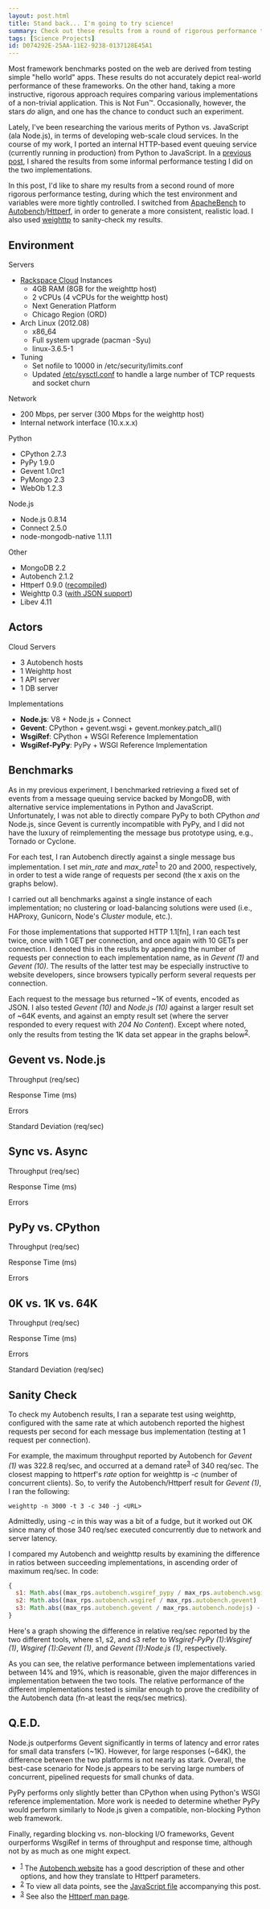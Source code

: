 ```yaml
---
layout: post.html
title: Stand back... I'm going to try science!
summary: Check out these results from a round of rigorous performance testing comparing Python, PyPy and Node.js 
tags: [Science Projects]
id: D074292E-25AA-11E2-9238-0137128E45A1
---
```


Most framework benchmarks posted on the web are derived from testing simple "hello world" apps. These results do not accurately depict real-world performance of these frameworks. On the other hand, taking a more instructive, rigorous approach requires comparing various implementations of a non-trivial application. This is Not Fun&trade;. Occasionally, however, the stars *do* align, and one has the chance to conduct such an experiment.

Lately, I've been researching the various merits of Python vs. JavaScript (ala Node.js), in terms of developing web-scale cloud services. In the course of my work, I ported an internal HTTP-based event queuing service (currently running in production) from Python to JavaScript. In a [previous post][last-post], I shared the results from some informal performance testing I did on the two implementations.  

In this post, I'd like to share my results from a second round of more rigorous performance testing, during which the test environment and variables were more tightly controlled. I switched from [ApacheBench][ab] to [Autobench][autobench]/[Httperf][httperf], in order to generate a more consistent, realistic load. I also used [weighttp][weighttp] to sanity-check my results. 

[last-post]: /2012/10/23/python-vs-node-vs-pypy.html
[autobench]: http://www.xenoclast.org/autobench/
[httperf]: http://www.hpl.hp.com/research/linux/httperf/
[ab]: https://en.wikipedia.org/wiki/ApacheBench
[weighttp]: http://redmine.lighttpd.net/projects/weighttp/wiki

## Environment ##

Servers

* [Rackspace Cloud](http://www.rackspace.com/cloud/public/servers/techdetails/) Instances
  * 4GB RAM (8GB for the weighttp host)
  * 2 vCPUs (4 vCPUs for the weighttp host)
  * Next Generation Platform
  * Chicago Region (ORD)
* Arch Linux (2012.08) 
  * x86_64
  * Full system upgrade (pacman -Syu)
  * linux-3.6.5-1
* Tuning
  * Set nofile to 10000 in /etc/security/limits.conf
  * Updated [/etc/sysctl.conf](https://gist.github.com/4027835) to handle a large number of TCP requests and socket churn

Network

* 200 Mbps, per server (300 Mbps for the weighttp host)
* Internal network interface (10.x.x.x)

Python

* CPython 2.7.3
* PyPy 1.9.0 
* Gevent 1.0rc1
* PyMongo 2.3
* WebOb 1.2.3

Node.js

* Node.js 0.8.14
* Connect 2.5.0
* node-mongodb-native 1.1.11

Other

* MongoDB 2.2
* Autobench 2.1.2
* Httperf 0.9.0 ([recompiled][httperf-recompiled])
* Weighttp 0.3 ([with JSON support][weighttp-json])
* Libev 4.11

[httperf-recompiled]: http://gom-jabbar.org/articles/2009/02/04/httperf-and-file-descriptors
[weighttp-json]: https://github.com/lpereira/weighttp

## Actors ##

Cloud Servers

* 3 Autobench hosts
* 1 Weighttp host
* 1 API server
* 1 DB server 

Implementations

* **Node.js**: V8 + Node.js + Connect
* **Gevent**: CPython + gevent.wsgi + gevent.monkey.patch_all()
* **WsgiRef**: CPython + WSGI Reference Implementation
* **WsgiRef-PyPy**: PyPy + WSGI Reference Implementation

## Benchmarks ##

As in my previous experiment, I benchmarked retrieving a fixed set of events from a message queuing service backed by MongoDB, with alternative service implementations in Python and JavaScript. Unfortunately, I was not able to directly compare PyPy to both CPython *and* Node.js, since Gevent is currently incompatible with PyPy, and I did not have the luxury of reimplementing the message bus prototype using, e.g., Tornado or Cyclone.

For each test, I ran Autobench directly against a single message bus implementation. I set *min\_rate* and *max\_rate*<sup><a name="id-1" href="#id-1.ftn">1</a></sup> to 20 and 2000, respectively, in order to test a wide range of requests per second (the x axis on the graphs below). 

I carried out all benchmarks against a single instance of each implementation; no clustering or load-balancing solutions were used (i.e., HAProxy, Gunicorn, Node's *Cluster* module, etc.). 

For those implementations that supported HTTP 1.1[fn], I ran each test twice, once with 1 GET per connection, and once again with 10 GETs per connection. I denoted this in the results by appending the number of requests per connection to each implementation name, as in *Gevent (1)* and *Gevent (10)*. The results of the latter test may be especially instructive to website developers, since browsers typically perform several requests per connection.

Each request to the message bus returned ~1K of events, encoded as JSON. I also tested *Gevent (10)* and *Node.js (10)* against a larger result set of ~64K events, and against an empty result set (where the server responded to every request with *204 No Content*). Except where noted, only the results from testing the 1K data set appear in the graphs below<sup><a name="id-2" href="#id-2.ftn">2</a></sup>.

## Gevent vs. Node.js ##

Throughput (req/sec)
<div id="graph-1-rps" class="flot"></div>

Response Time (ms)
<div id="graph-1-rt" class="flot"></div>

Errors
<div id="graph-1-errors" class="flot"></div>

Standard Deviation (req/sec)
<div id="graph-1-stdev" class="flot"></div>

## Sync vs. Async ##

Throughput (req/sec)
<div id="graph-5-rps" class="flot"></div>

Response Time (ms)
<div id="graph-5-rt" class="flot"></div>

Errors
<div id="graph-5-errors" class="flot"></div>

## PyPy vs. CPython ##

Throughput (req/sec)
<div id="graph-4-rps" class="flot"></div>

Response Time (ms)
<div id="graph-4-rt" class="flot"></div>

Errors
<div id="graph-4-errors" class="flot"></div>

## 0K vs. 1K vs. 64K ##

Throughput (req/sec)
<div id="graph-2-rps" class="flot"></div>

Response Time (ms)
<div id="graph-2-rt" class="flot"></div>

Errors
<div id="graph-2-errors" class="flot"></div>

Standard Deviation (req/sec)
<div id="graph-2-stdev" class="flot"></div>

## Sanity Check ##

To check my Autobench results, I ran a separate test using weighttp, configured with the same rate at which autobench reported the highest requests per second for each message bus implementation (testing at 1 request per connection). 

For example, the maximum throughput reported by Autobench for *Gevent (1)* was 322.8 req/sec, and occurred at a demand rate<sup><a name="id-3" href="#id-3.ftn">3</a></sup> of 340 req/sec. The closest mapping to httperf's *rate* option for weighttp is *-c* (number of concurrent clients). So, to verify the Autobench/Httperf result for *Gevent (1)*, I ran the following:

    weighttp -n 3000 -t 3 -c 340 -j <URL>

Admittedly, using *-c* in this way was a bit of a fudge, but it worked out OK since many of those 340 req/sec executed concurrently due to network and server latency.

I compared my Autobench and weighttp results by examining the difference in ratios between succeeding implementations, in ascending order of maximum req/sec. In code:

```javascript
{
  s1: Math.abs((max_rps.autobench.wsgiref_pypy / max_rps.autobench.wsgiref) - (max_rps.weighttp.wsgiref_pypy / max_rps.weighttp.wsgiref)),
  s2: Math.abs((max_rps.autobench.wsgiref / max_rps.autobench.gevent) - (max_rps.weighttp.wsgiref / max_rps.weighttp.gevent)),
  s3: Math.abs((max_rps.autobench.gevent / max_rps.autobench.nodejs) - (max_rps.weighttp.gevent / max_rps.weighttp.nodejs))
}
```

Here's a graph showing the difference in relative req/sec reported by the two different tools, where s1, s2, and s3 refer to *Wsgiref-PyPy (1)*:*Wsgiref (1)*, *Wsgiref (1)*:*Gevent (1)*, and *Gevent (1)*:*Node.js (1)*, respectively.

<div id="graph-6" class="flot"></div>

As you can see, the relative performance between implementations varied between 14% and 19%, which is reasonable, given the major differences in implementation between the two tools. The relative performance of the different implementations tested is similar enough to prove the credibility of the Autobench data (fn-at least the reqs/sec metrics).

## Q.E.D. ##

Node.js outperforms Gevent significantly in terms of latency and error rates for small data transfers (~1K). However, for large responses (~64K), the difference between the two platforms is not nearly as stark. Overall, the best-case scenario for Node.js appears to be serving large numbers of concurrent, pipelined requests for small chunks of data.

PyPy performs only slightly better than CPython when using Python's WSGI reference implementation. More work is needed to determine whether PyPy would perform similarly to Node.js given a compatible, non-blocking Python web framework.

Finally, regarding blocking vs. non-blocking I/O frameworks, Gevent ourperforms WsgiRef in terms of throughput and response time, although not by as much as one might expect.

<ul class="footnotes">
  <li>
    <sup><a name="id-1.ftn" href="#id-1">1</a></sup> The <a href="http://www.xenoclast.org/autobench/">Autobench website</a> has a good description of these and other options, and how they translate to Httperf parameters.
  </li>
  <li>
    <sup><a name="id-2.ftn" href="#id-2">2</a></sup> To view all data points, see the <a type="text/javascript" download="" href="/assets/js/python-vs-node-vs-pypy-benchmarks.js">JavaScript file</a> accompanying this post</a>.
  </li>
  <li>
    <sup><a name="id-3.ftn" href="#id-3">3</a></sup> See also the <a href="http://linux.die.net/man/1/httperf">Httperf man page</a>.
  </li>
</ul>

<script type="text/javascript" src="/assets/js/python-vs-node-vs-pypy-benchmarks.js" />

